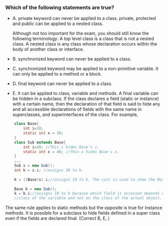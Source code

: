### Which of the following statements are true?

* A. private keyword can never be applied to a class.
    private, protected and public can be applied to a nested class.

    Although not too important for the exam, you should still know the following terminology:
    A top level class is a class that is not a nested class.
    A nested class is any class whose declaration occurs within the body of another class or interface.
    
* B. synchronized keyword can never be applied to a class.
* C. synchronized keyword may be applied to a non-primitive variable.
    It can only be applied to a method or a block.
* D. final keyword can never be applied to a class.
* E. It can be applied to class, variable and methods.
    A final variable can be hidden in a subclass.
    If the class declares a field (static or instance) with a certain name,
    then the declaration of that field is said to hide any and all accessible
    declarations of fields with the same name in superclasses, and superinterfaces of the class.
    For example,
```java
    class Base{
        int i=10;
        static int x = 30;
    }
    class Sub extends Base{
        int i=20; //This i hides Base's i.   
        static int x = 40; //This x hides Base's x.   
    }
    ...
    Sub s = new Sub();
    int k = s.i; //assigns 20 to k.
    
    k = ((Base)s).i;//assigns 10 to k. The cast is used to show the Base's i.
    
    Base b = new Sub();
    k = b.i;//assigns 10 to k because which field is accessed depends on the
    //class of the variable and not on the class of the actual object.
```
The same rule applies to static methods but the opposite is true for instance methods.
It is possible for a subclass to hide fields defined in a super class even if the fields are declared final.
(Correct B, E, )